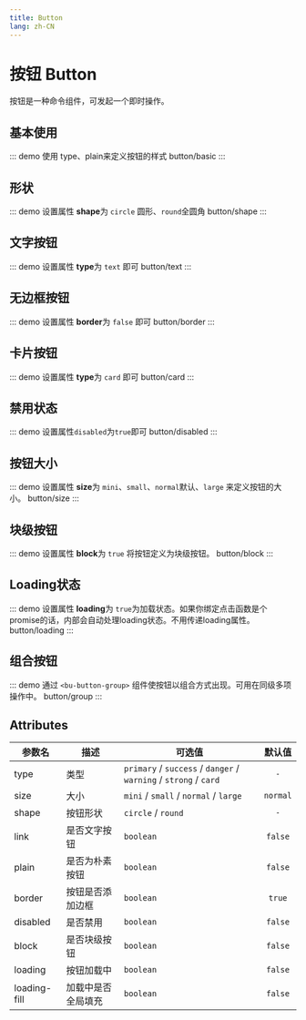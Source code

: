 ```yaml
---
title: Button
lang: zh-CN
---
```


# 按钮 Button
按钮是一种命令组件，可发起一个即时操作。

## 基本使用

::: demo 使用 type、plain来定义按钮的样式
button/basic
:::

## 形状
::: demo 设置属性 **shape**为 `circle` 圆形、`round`全圆角
button/shape
:::

## 文字按钮
::: demo 设置属性 **type**为 `text` 即可
button/text
:::

## 无边框按钮
::: demo 设置属性 **border**为 `false` 即可
button/border
:::

## 卡片按钮
::: demo 设置属性 **type**为 `card` 即可
button/card
:::


## 禁用状态
::: demo 设置属性`disabled`为`true`即可
button/disabled
:::


## 按钮大小
::: demo 设置属性 **size**为 `mini`、`small`、`normal`默认、`large` 来定义按钮的大小。
button/size
:::



## 块级按钮

::: demo 设置属性 **block**为 `true` 将按钮定义为块级按钮。
button/block
:::

## Loading状态

::: demo 设置属性 **loading**为 `true`为加载状态。如果你绑定点击函数是个promise的话，内部会自动处理loading状态。不用传递loading属性。
button/loading
:::

## 组合按钮

::: demo 通过 `<bu-button-group>` 组件使按钮以组合方式出现。可用在同级多项操作中。
button/group
:::


## Attributes

|参数名|描述|可选值|默认值|
|---|---|---|:---:|
|type|类型| `primary` / `success` / `danger` / `warning` / `strong` / `card` |`-`|
|size|大小|`mini` / `small` / `normal` / `large`   | `normal` |
|shape|按钮形状|`circle` / `round`|`-`|
|link|是否文字按钮|`boolean`|`false`|
|plain|是否为朴素按钮|`boolean`|`false`|
|border|按钮是否添加边框|`boolean`|`true`|
|disabled|是否禁用|`boolean`|`false`|
|block|是否块级按钮|`boolean`|`false`|
|loading|按钮加载中|`boolean`|`false`|
|loading-fill|加载中是否全局填充|`boolean`|`false`|


